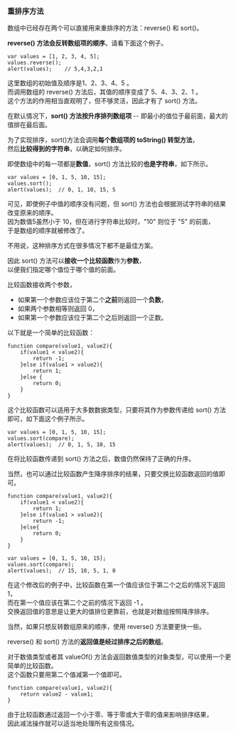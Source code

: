 ### 重排序方法

数组中已经存在两个可以直接用来重排序的方法：reverse() 和 sort()。  

**reverse() 方法会反转数组项的顺序**。请看下面这个例子。  

	var values = [1, 2, 3, 4, 5];
    values.reverse();
    alert(values);    // 5,4,3,2,1

这里数组的初始值及顺序是1、2、3、4、5 。  
而调用数组的 reverse() 方法后，其值的顺序变成了 5、4、3、2、1 。  
这个方法的作用相当直观明了，但不够灵活，因此才有了 sort() 方法。

在默认情况下，**sort() 方法按升序排列数组项** -- 即最小的值位于最前面，最大的值排在最后面。  

为了实现排序，sort()方法会调用**每个数组项的 toString() 转型方法**，  
然后**比较得到的字符串**，以确定如何排序。  

即使数组中的每一项都是**数值**，sort() 方法比较的**也是字符串**，如下所示。  

	var values = [0, 1, 5, 10, 15];
    values.sort();
    alert(values);  // 0, 1, 10, 15, 5

可见，即使例子中值的顺序没有问题，但 sort() 方法也会根据测试字符串的结果改变原来的顺序。  
因为数值5虽然小于 10，但在进行字符串比较时，"10" 则位于 "5" 的前面，  
于是数组的顺序就被修改了。  

不用说，这种排序方式在很多情况下都不是最佳方案。  

因此 sort() 方法可以**接收一个比较函数**作为**参数**，  
以便我们指定哪个值位于哪个值的前面。

比较函数接收两个参数，  
 - 如果第一个参数应该位于第二个**之前**则返回一个**负数**，  
 - 如果两个参数相等则返回 0，  
 - 如果第一个参数应该位于第二个之后则返回一个正数。  
 
以下就是一个简单的比较函数：

	function compare(value1, value2){
    	if(value1 < value2){
        	return -1;
        }else if(value1 > value2){
        	return 1;
        }else {
        	return 0;
        }
    }
   
这个比较函数可以适用于大多数数据类型，只要将其作为参数传递给 sort() 方法即可，如下面这个例子所示。  

	var values = [0, 1, 5, 10, 15];
    values.sort(compare);
    alert(values);  // 0, 1, 5, 10, 15

在将比较函数传递到 sort() 方法之后，数值仍然保持了正确的升序。  

当然，也可以通过比较函数产生降序排序的结果，只要交换比较函数返回的值即可。
     
	function compare(value1, value2){
    	if(value1 < value2){
        	return 1;
        }else if(value1 > value2){
        	return -1;
        }else{
        	return 0;
        }
    } 

    var values = [0, 1, 5, 10, 15];
    values.sort(compare);
    alert(values);  // 15, 10, 5, 1, 0

在这个修改后的例子中，比较函数在第一个值应该位于第二个之后的情况下返回 1，  
而在第一个值应该在第二个之前的情况下返回 -1 。  
交换返回值的意思是让更大的值排位更靠前，也就是对数组按照降序排序。  

当然，如果只想反转数组原来的顺序，使用 reverse() 方法要更快一些。

reverse() 和 sort() 方法的**返回值是经过排序之后的数组**。

对于数值类型或者其 valueOf() 方法会返回数值类型的对象类型，可以使用一个更简单的比较函数。  
这个函数只要用第二个值减第一个值即可。

	function compare(value1, value2){
    	return value2 - value1;
    }

由于比较函数通过返回一个小于零、等于零或大于零的值来影响排序结果，  
因此减法操作就可以适当地处理所有这些情况。

